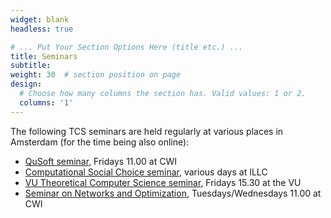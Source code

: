 ```yaml
---
widget: blank
headless: true

# ... Put Your Section Options Here (title etc.) ...
title: Seminars
subtitle:
weight: 30  # section position on page
design:
  # Choose how many columns the section has. Valid values: 1 or 2.
  columns: '1'
---
```


The following TCS seminars are held regularly at various places in Amsterdam (for the time being also online):
- [QuSoft seminar](https://www.qusoft.org/events2-directory-2/), Fridays 11.00 at CWI
- [Computational Social Choice seminar](https://staff.fnwi.uva.nl/u.endriss/seminar/), various days at ILLC
- [VU Theoretical Computer Science seminar](https://www.cs.vu.nl/~tcs/seminar/), Fridays 15.30 at the VU
- [Seminar on Networks and Optimization](https://www.cwi.nl/research/groups/networks-and-optimization/aco-seminar), Tuesdays/Wednesdays 11.00 at CWI
